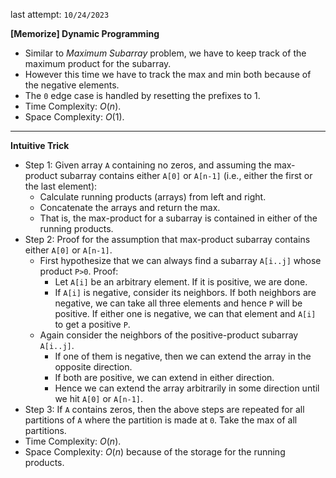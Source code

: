 last attempt: `10/24/2023`

**[Memorize] Dynamic Programming**
- Similar to *Maximum Subarray* problem, we have to keep track of the maximum product for the subarray. 
- However this time we have to track the max and min both because of the negative elements. 
- The `0` edge case is handled by resetting the prefixes to 1. 
- Time Complexity: $O(n)$. 
- Space Complexity: $O(1)$. 

---

**Intuitive Trick**
- Step 1: Given array `A` containing no zeros, and assuming the max-product subarray contains either `A[0]` or `A[n-1]` (i.e., either the first or the last element):
  - Calculate running products (arrays) from left and right.
  - Concatenate the arrays and return the max. 
  - That is, the max-product for a subarray is contained in either of the running products. 
- Step 2: Proof for the assumption that max-product subarray contains either `A[0]` or `A[n-1]`. 
  - First hypothesize that we can always find a subarray `A[i..j]` whose product `P>0`. Proof:
    - Let `A[i]` be an arbitrary element. If it is positive, we are done. 
    - If `A[i]` is negative, consider its neighbors. If both neighbors are negative, we can take all three elements and hence `P` will be positive. If either one is negative, we can that element and `A[i]` to get a positive `P`. 
  - Again consider the neighbors of the positive-product subarray `A[i..j]`. 
    - If one of them is negative, then we can extend the array in the opposite direction. 
    - If both are positive, we can extend in either direction. 
    - Hence we can extend the array arbitrarily in some direction until we hit `A[0]` or `A[n-1]`. 
- Step 3: If `A` contains zeros, then the above steps are repeated for all partitions of `A` where the partition is made at `0`. Take the max of all partitions. 
- Time Complexity: $O(n)$. 
- Space Complexity: $O(n)$ because of the storage for the running products. 